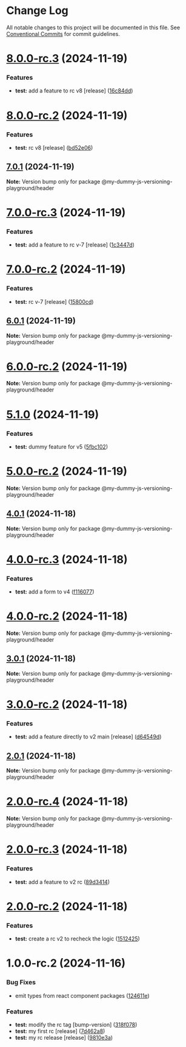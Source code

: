 # Change Log

All notable changes to this project will be documented in this file.
See [Conventional Commits](https://conventionalcommits.org) for commit guidelines.

# [8.0.0-rc.3](https://github.com/SudilHasithaCognite/My_Dummy_JS_Versioning_Playground/compare/@my-dummy-js-versioning-playground/header@8.0.0-rc.2...@my-dummy-js-versioning-playground/header@8.0.0-rc.3) (2024-11-19)


### Features

* **test:** add a feature to rc v8 [release] ([16c84dd](https://github.com/SudilHasithaCognite/My_Dummy_JS_Versioning_Playground/commit/16c84dd55ec1c3545cf43fcf1fc0bb38b389b523))





# [8.0.0-rc.2](https://github.com/SudilHasithaCognite/My_Dummy_JS_Versioning_Playground/compare/@my-dummy-js-versioning-playground/header@7.0.1...@my-dummy-js-versioning-playground/header@8.0.0-rc.2) (2024-11-19)


### Features

* **test:** rc v8 [release] ([bd52e06](https://github.com/SudilHasithaCognite/My_Dummy_JS_Versioning_Playground/commit/bd52e0639c9484651f49ff58f6620f45a59c5c58))





## [7.0.1](https://github.com/SudilHasithaCognite/My_Dummy_JS_Versioning_Playground/compare/@my-dummy-js-versioning-playground/header@7.0.0-rc.3...@my-dummy-js-versioning-playground/header@7.0.1) (2024-11-19)

**Note:** Version bump only for package @my-dummy-js-versioning-playground/header





# [7.0.0-rc.3](https://github.com/SudilHasithaCognite/My_Dummy_JS_Versioning_Playground/compare/@my-dummy-js-versioning-playground/header@7.0.0-rc.2...@my-dummy-js-versioning-playground/header@7.0.0-rc.3) (2024-11-19)


### Features

* **test:** add a feature to rc v-7 [release] ([1c3447d](https://github.com/SudilHasithaCognite/My_Dummy_JS_Versioning_Playground/commit/1c3447da01178fb2884af7adfd6a7a036e698a73))





# [7.0.0-rc.2](https://github.com/SudilHasithaCognite/My_Dummy_JS_Versioning_Playground/compare/@my-dummy-js-versioning-playground/header@6.0.1...@my-dummy-js-versioning-playground/header@7.0.0-rc.2) (2024-11-19)


### Features

* **test:** rc v-7 [release] ([15800cd](https://github.com/SudilHasithaCognite/My_Dummy_JS_Versioning_Playground/commit/15800cd43ebd1cec6921af59cbc8f80fb74d5069))





## [6.0.1](https://github.com/SudilHasithaCognite/My_Dummy_JS_Versioning_Playground/compare/@my-dummy-js-versioning-playground/header@6.0.0-rc.2...@my-dummy-js-versioning-playground/header@6.0.1) (2024-11-19)

**Note:** Version bump only for package @my-dummy-js-versioning-playground/header





# [6.0.0-rc.2](https://github.com/SudilHasithaCognite/My_Dummy_JS_Versioning_Playground/compare/@my-dummy-js-versioning-playground/header@5.1.0...@my-dummy-js-versioning-playground/header@6.0.0-rc.2) (2024-11-19)

**Note:** Version bump only for package @my-dummy-js-versioning-playground/header





# [5.1.0](https://github.com/SudilHasithaCognite/My_Dummy_JS_Versioning_Playground/compare/@my-dummy-js-versioning-playground/header@5.0.0-rc.2...@my-dummy-js-versioning-playground/header@5.1.0) (2024-11-19)


### Features

* **test:** dummy feature for v5 ([5fbc102](https://github.com/SudilHasithaCognite/My_Dummy_JS_Versioning_Playground/commit/5fbc102325cad11f7c0342bc6fb7f219a50936ba))





# [5.0.0-rc.2](https://github.com/SudilHasithaCognite/My_Dummy_JS_Versioning_Playground/compare/@my-dummy-js-versioning-playground/header@4.0.1...@my-dummy-js-versioning-playground/header@5.0.0-rc.2) (2024-11-19)

**Note:** Version bump only for package @my-dummy-js-versioning-playground/header





## [4.0.1](https://github.com/SudilHasithaCognite/My_Dummy_JS_Versioning_Playground/compare/@my-dummy-js-versioning-playground/header@4.0.0-rc.3...@my-dummy-js-versioning-playground/header@4.0.1) (2024-11-18)

**Note:** Version bump only for package @my-dummy-js-versioning-playground/header





# [4.0.0-rc.3](https://github.com/SudilHasithaCognite/My_Dummy_JS_Versioning_Playground/compare/@my-dummy-js-versioning-playground/header@4.0.0-rc.2...@my-dummy-js-versioning-playground/header@4.0.0-rc.3) (2024-11-18)


### Features

* **test:** add a form to v4 ([f116077](https://github.com/SudilHasithaCognite/My_Dummy_JS_Versioning_Playground/commit/f11607793d61cf2d8b232f1ec1ffd19be837935b))





# [4.0.0-rc.2](https://github.com/SudilHasithaCognite/My_Dummy_JS_Versioning_Playground/compare/@my-dummy-js-versioning-playground/header@3.0.1...@my-dummy-js-versioning-playground/header@4.0.0-rc.2) (2024-11-18)

**Note:** Version bump only for package @my-dummy-js-versioning-playground/header





## [3.0.1](https://github.com/SudilHasithaCognite/My_Dummy_JS_Versioning_Playground/compare/@my-dummy-js-versioning-playground/header@3.0.0-rc.2...@my-dummy-js-versioning-playground/header@3.0.1) (2024-11-18)

**Note:** Version bump only for package @my-dummy-js-versioning-playground/header






# [3.0.0-rc.2](https://github.com/SudilHasithaCognite/My_Dummy_JS_Versioning_Playground/compare/@my-dummy-js-versioning-playground/header@2.0.1...@my-dummy-js-versioning-playground/header@3.0.0-rc.2) (2024-11-18)


### Features

* **test:** add a feature directly to v2 main [release] ([d64549d](https://github.com/SudilHasithaCognite/My_Dummy_JS_Versioning_Playground/commit/d64549df07bdff8385452ef257887a7d3ea20916))





## [2.0.1](https://github.com/SudilHasithaCognite/My_Dummy_JS_Versioning_Playground/compare/@my-dummy-js-versioning-playground/header@2.0.0-rc.4...@my-dummy-js-versioning-playground/header@2.0.1) (2024-11-18)

**Note:** Version bump only for package @my-dummy-js-versioning-playground/header





# [2.0.0-rc.4](https://github.com/SudilHasithaCognite/My_Dummy_JS_Versioning_Playground/compare/@my-dummy-js-versioning-playground/header@2.0.0-rc.3...@my-dummy-js-versioning-playground/header@2.0.0-rc.4) (2024-11-18)

**Note:** Version bump only for package @my-dummy-js-versioning-playground/header





# [2.0.0-rc.3](https://github.com/SudilHasithaCognite/My_Dummy_JS_Versioning_Playground/compare/@my-dummy-js-versioning-playground/header@2.0.0-rc.2...@my-dummy-js-versioning-playground/header@2.0.0-rc.3) (2024-11-18)


### Features

* **test:** add a feature to v2 rc ([89d3414](https://github.com/SudilHasithaCognite/My_Dummy_JS_Versioning_Playground/commit/89d34149103510fd3332594c1aa0f2bf98619c73))





# [2.0.0-rc.2](https://github.com/SudilHasithaCognite/My_Dummy_JS_Versioning_Playground/compare/@my-dummy-js-versioning-playground/header@1.0.0-rc.2...@my-dummy-js-versioning-playground/header@2.0.0-rc.2) (2024-11-18)


### Features

* **test:** create a rc v2 to recheck the logic ([1512425](https://github.com/SudilHasithaCognite/My_Dummy_JS_Versioning_Playground/commit/15124251816c89931f74462236bc54261a226e9f))





# 1.0.0-rc.2 (2024-11-16)


### Bug Fixes

* emit types from react component packages ([124611e](https://github.com/SudilHasithaCognite/My_Dummy_JS_Versioning_Playground/commit/124611e46cf4d07f337d3e9e522378a7f50116c9))


### Features

* **test:** modify the rc tag [bump-version] ([318f078](https://github.com/SudilHasithaCognite/My_Dummy_JS_Versioning_Playground/commit/318f07879dd0002e70f2fa6312b16e45709b77fa))
* **test:** my first rc [release] ([7d462a8](https://github.com/SudilHasithaCognite/My_Dummy_JS_Versioning_Playground/commit/7d462a82789299b4aa53f68a5b564cbc4fbc11dd))
* **test:** my rc release [release] ([9810e3a](https://github.com/SudilHasithaCognite/My_Dummy_JS_Versioning_Playground/commit/9810e3a18e8e9d0fa6b651c3570d22916b3699b6))
